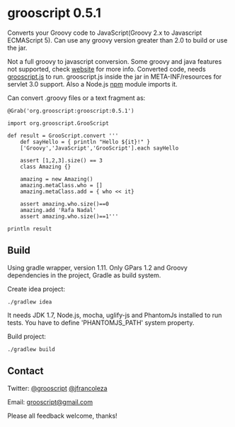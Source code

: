 grooscript 0.5.1
================

Converts your Groovy code to JavaScript(Groovy 2.x to Javascript ECMAScript 5). Can use any groovy version greater than 2.0 to build or use the jar.

Not a full groovy to javascript conversion. Some groovy and java features not supported, check [website](http://grooscript.org) for more info. Converted code, needs [grooscript.js](https://github.com/chiquitinxx/grooscript/blob/master/src/main/resources/META-INF/resources/grooscript.js) to run. grooscript.js inside the jar in META-INF/resources for servlet 3.0 support. Also a Node.js [npm](http://www.npmjs.org/package/grooscript) module imports it.

Can convert .groovy files or a text fragment as:

    @Grab('org.grooscript:grooscript:0.5.1')

    import org.grooscript.GrooScript

    def result = GrooScript.convert '''
        def sayHello = { println "Hello ${it}!" }
        ['Groovy','JavaScript','GrooScript'].each sayHello

        assert [1,2,3].size() == 3
        class Amazing {}

        amazing = new Amazing()
        amazing.metaClass.who = []
        amazing.metaClass.add = { who << it}

        assert amazing.who.size()==0
        amazing.add 'Rafa Nadal'
        assert amazing.who.size()==1'''

    println result

Build
-----
Using gradle wrapper, version 1.11. Only GPars 1.2 and Groovy dependencies in the project, Gradle as build system.

Create idea project:

    ./gradlew idea

It needs JDK 1.7, Node.js, mocha, uglify-js and PhantomJs installed to run tests. You have to define 'PHANTOMJS_PATH' system property.

Build project:

    ./gradlew build

Contact
-------

Twitter: [@grooscript](http://twitter.com/grooscript) [@jfrancoleza](http://twitter.com/jfrancoleza)

Email: <grooscript@gmail.com>

Please all feedback welcome, thanks!
